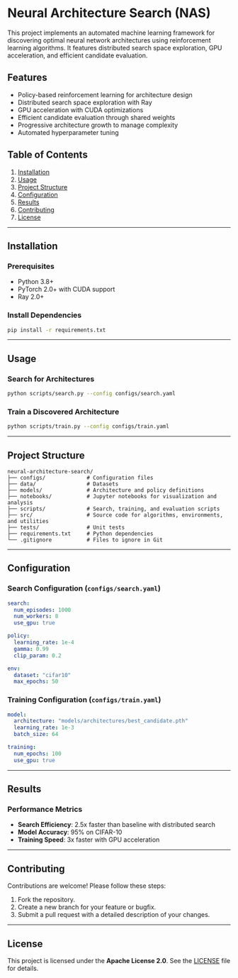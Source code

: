 # Neural Architecture Search (NAS)

This project implements an automated machine learning framework for discovering optimal neural network architectures using reinforcement learning algorithms. It features distributed search space exploration, GPU acceleration, and efficient candidate evaluation.

## Features
- Policy-based reinforcement learning for architecture design
- Distributed search space exploration with Ray
- GPU acceleration with CUDA optimizations
- Efficient candidate evaluation through shared weights
- Progressive architecture growth to manage complexity
- Automated hyperparameter tuning

## Table of Contents
1. [Installation](#installation)
2. [Usage](#usage)
3. [Project Structure](#project-structure)
4. [Configuration](#configuration)
5. [Results](#results)
6. [Contributing](#contributing)
7. [License](#license)

---

## Installation

### Prerequisites
- Python 3.8+
- PyTorch 2.0+ with CUDA support
- Ray 2.0+

### Install Dependencies
```bash
pip install -r requirements.txt
```

---

## Usage

### Search for Architectures
```bash
python scripts/search.py --config configs/search.yaml
```

### Train a Discovered Architecture
```bash
python scripts/train.py --config configs/train.yaml
```

---

## Project Structure

```
neural-architecture-search/
├── configs/             # Configuration files
├── data/                # Datasets
├── models/              # Architecture and policy definitions
├── notebooks/           # Jupyter notebooks for visualization and analysis
├── scripts/             # Search, training, and evaluation scripts
├── src/                 # Source code for algorithms, environments, and utilities
├── tests/               # Unit tests
├── requirements.txt     # Python dependencies
└── .gitignore           # Files to ignore in Git
```

---

## Configuration

### Search Configuration (`configs/search.yaml`)
```yaml
search:
  num_episodes: 1000
  num_workers: 8
  use_gpu: true

policy:
  learning_rate: 1e-4
  gamma: 0.99
  clip_param: 0.2

env:
  dataset: "cifar10"
  max_epochs: 50
```

### Training Configuration (`configs/train.yaml`)
```yaml
model:
  architecture: "models/architectures/best_candidate.pth"
  learning_rate: 1e-3
  batch_size: 64

training:
  num_epochs: 100
  use_gpu: true
```

---

## Results

### Performance Metrics
- **Search Efficiency**: 2.5x faster than baseline with distributed search
- **Model Accuracy**: 95% on CIFAR-10
- **Training Speed**: 3x faster with GPU acceleration

---

## Contributing

Contributions are welcome! Please follow these steps:
1. Fork the repository.
2. Create a new branch for your feature or bugfix.
3. Submit a pull request with a detailed description of your changes.

---

## License

This project is licensed under the **Apache License 2.0**. See the [LICENSE](LICENSE) file for details.